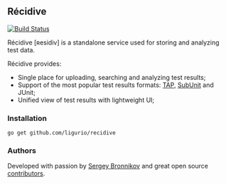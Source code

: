 ## Récidive

[![Build Status](https://travis-ci.org/ligurio/recidive.png?branch=master)](https://travis-ci.org/ligurio/recidive)

Récidive [ʀesidiv] is a standalone service used for storing and analyzing test data.

Récidive provides:
- Single place for uploading, searching and analyzing test results;
- Support of the most popular test results formats: [TAP](https://en.wikipedia.org/wiki/Test_Anything_Protocol), [SubUnit](https://en.wikipedia.org/wiki/Subunit_(format)) and JUnit;
- Unified view of test results with lightweight UI;

### Installation

	go get github.com/ligurio/recidive

### Authors

Developed with passion by [Sergey Bronnikov](https://bronevichok.ru/) and great
open source [contributors](https://github.com/ligurio/recidive/contributors).
